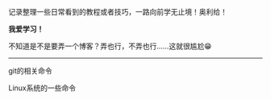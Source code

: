 记录整理一些日常看到的教程或者技巧，一路向前学无止境！奥利给！

**我爱学习！**

不知道是不是要弄一个博客？弄也行，不弄也行……这就很尴尬😁

------

git的相关命令

Linux系统的一些命令


